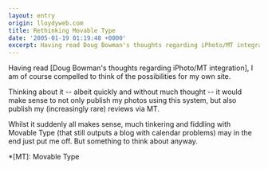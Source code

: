 ```yaml
---
layout: entry
origin: lloydyweb.com
title: Rethinking Movable Type
date: '2005-01-19 01:19:48 +0000'
excerpt: Having read Doug Bowman's thoughts regarding iPhoto/MT integration, I am of course compelled to think of the possibilities for my own site.
---
```

Having read [Doug Bowman's thoughts regarding iPhoto/MT integration], I am of course compelled to think of the possibilities for my own site.

Thinking about it -- albeit quickly and without much thought -- it would make sense to not only publish my photos using this system, but also publish my (increasingly rare) reviews via MT.

Whilst it suddenly all makes sense, much tinkering and fiddling with Movable Type (that still outputs a blog with calendar problems) may in the end just put me off. But something to think about anyway.

[1]: http://www.stopdesign.com/log/2005/01/17/galleries.html

*[MT]: Movable Type